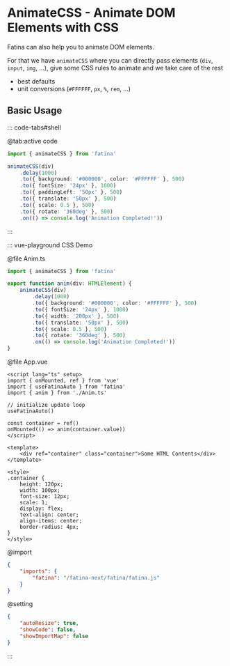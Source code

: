 # AnimateCSS - Animate DOM Elements with CSS

Fatina can also help you to animate DOM elements.

For that we have `animateCSS` where you can directly pass elements (`div`, `input`, `img`, ...), give some CSS rules to animate and we take care of the rest

-   best defaults
-   unit conversions (`#FFFFFF`, `px`, `%`, `rem`, ...)

## Basic Usage

::: code-tabs#shell

@tab:active code

```ts
import { animateCSS } from 'fatina'

animateCSS(div)
    .delay(1000)
    .to({ background: '#000000', color: '#FFFFFF' }, 500)
    .to({ fontSize: '24px' }, 1000)
    .to({ paddingLeft: '50px' }, 500)
    .to({ translate: '50px' }, 500)
    .to({ scale: 0.5 }, 500)
    .to({ rotate: '360deg' }, 500)
    .on(() => console.log('Animation Completed!'))
```

:::

::: vue-playground CSS Demo

@file Anim.ts

```ts
import { animateCSS } from 'fatina'

export function anim(div: HTMLElement) {
    animateCSS(div)
        .delay(1000)
        .to({ background: '#000000', color: '#FFFFFF' }, 500)
        .to({ fontSize: '24px' }, 1000)
        .to({ width: '200px' }, 500)
        .to({ translate: '50px' }, 500)
        .to({ scale: 0.5 }, 500)
        .to({ rotate: '360deg' }, 500)
        .on(() => console.log('Animation Completed!'))
}
```

@file App.vue

```vue
<script lang="ts" setup>
import { onMounted, ref } from 'vue'
import { useFatinaAuto } from 'fatina'
import { anim } from './Anim.ts'

// initialize update loop
useFatinaAuto()

const container = ref()
onMounted(() => anim(container.value))
</script>

<template>
    <div ref="container" class="container">Some HTML Contents</div>
</template>

<style>
.container {
    height: 120px;
    width: 100px;
    font-size: 12px;
    scale: 1;
    display: flex;
    text-align: center;
    align-items: center;
    border-radius: 4px;
}
</style>
```

@import

```json
{
    "imports": {
        "fatina": "/fatina-next/fatina/fatina.js"
    }
}
```

@setting

```json
{
    "autoResize": true,
    "showCode": false,
    "showImportMap": false
}
```

:::

